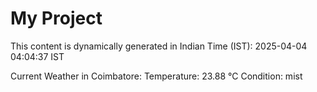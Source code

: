# My Project

This content is dynamically generated in Indian Time (IST): 2025-04-04 04:04:37 IST


Current Weather in Coimbatore:
Temperature: 23.88 °C
Condition: mist
